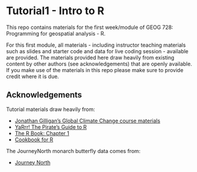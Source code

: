 # Tutorial1 - Intro to R

This repo contains materials for the first week/module of GEOG 728: Programming for geospatial analysis - R. 

For this first module, all materials - including instructor teaching materials such as slides and starter code and data for live coding session - available are provided. 
The materials provided here draw heavily from existing content by other authors (see acknowledgements) that are openly available. If you make use of the materials 
in this repo please make sure to provide credit where it is due.

## Acknowledgements

Tutorial materials draw heavily from:
- [Jonathan Gilligan’s Global Climate Change course materials](https://github.com/gilligan-ees-3310-2020)
- [YaRrr! The Pirate’s Guide to R](https://bookdown.org/ndphillips/YaRrr/basics.html)
- [The R Book: Chapter 1](https://learning.oreilly.com/library/view/the-r-book/9780470510247/05_chapter-01.html#ch1)
- [Cookbook for R](http://www.cookbook-r.com/Basics/Information_about_variables/)

The JourneyNorth monarch butterfly data comes from:
- [Journey North](https://journeynorth.org/)
